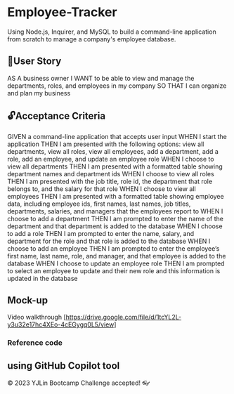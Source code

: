 # Employee-Tracker
Using Node.js, Inquirer, and MySQL to build a command-line application from scratch to manage a company's employee database.

## 🎯User Story
AS A business owner
I WANT to be able to view and manage the departments, roles, and employees in my company
SO THAT I can organize and plan my business

## 🔓Acceptance Criteria
GIVEN a command-line application that accepts user input
WHEN I start the application
THEN I am presented with the following options: view all departments, view all roles, view all employees, add a department, add a role, add an employee, and update an employee role
WHEN I choose to view all departments
THEN I am presented with a formatted table showing department names and department ids
WHEN I choose to view all roles
THEN I am presented with the job title, role id, the department that role belongs to, and the salary for that role
WHEN I choose to view all employees
THEN I am presented with a formatted table showing employee data, including employee ids, first names, last names, job titles, departments, salaries, and managers that the employees report to
WHEN I choose to add a department
THEN I am prompted to enter the name of the department and that department is added to the database
WHEN I choose to add a role
THEN I am prompted to enter the name, salary, and department for the role and that role is added to the database
WHEN I choose to add an employee
THEN I am prompted to enter the employee’s first name, last name, role, and manager, and that employee is added to the database
WHEN I choose to update an employee role
THEN I am prompted to select an employee to update and their new role and this information is updated in the database

## Mock-up
Video walkthrough [https://drive.google.com/file/d/1tcYL2L-y3u32e17hc4XEo-4cEGygq0L5/view]


### Reference code
using GitHub Copilot tool
---
© 2023 YJLin Bootcamp Challenge accepted! 👓
